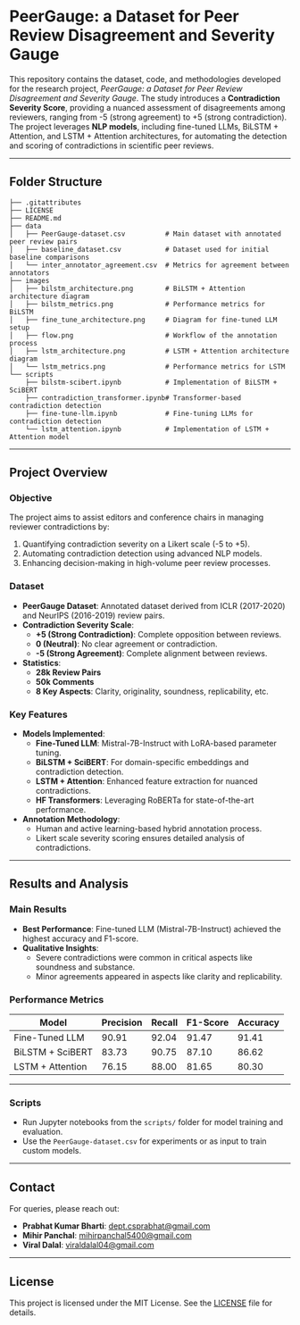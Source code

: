 # **PeerGauge: a Dataset for Peer Review Disagreement and Severity Gauge**

This repository contains the dataset, code, and methodologies developed for the research project, *PeerGauge: a Dataset for Peer Review Disagreement and Severity Gauge*. The study introduces a **Contradiction Severity Score**, providing a nuanced assessment of disagreements among reviewers, ranging from -5 (strong agreement) to +5 (strong contradiction). The project leverages **NLP models**, including fine-tuned LLMs, BiLSTM + Attention, and LSTM + Attention architectures, for automating the detection and scoring of contradictions in scientific peer reviews.

---

## **Folder Structure**

```plaintext
├── .gitattributes
├── LICENSE
├── README.md
├── data
│   ├── PeerGauge-dataset.csv          # Main dataset with annotated peer review pairs
│   ├── baseline_dataset.csv           # Dataset used for initial baseline comparisons
│   └── inter_annotator_agreement.csv  # Metrics for agreement between annotators
├── images
│   ├── bilstm_architecture.png        # BiLSTM + Attention architecture diagram
│   ├── bilstm_metrics.png             # Performance metrics for BiLSTM
│   ├── fine_tune_architecture.png     # Diagram for fine-tuned LLM setup
│   ├── flow.png                       # Workflow of the annotation process
│   ├── lstm_architecture.png          # LSTM + Attention architecture diagram
│   └── lstm_metrics.png               # Performance metrics for LSTM
└── scripts
    ├── bilstm-scibert.ipynb           # Implementation of BiLSTM + SciBERT
    ├── contradiction_transformer.ipynb# Transformer-based contradiction detection
    ├── fine-tune-llm.ipynb            # Fine-tuning LLMs for contradiction detection
    └── lstm_attention.ipynb           # Implementation of LSTM + Attention model
```

---

## **Project Overview**

### **Objective**
The project aims to assist editors and conference chairs in managing reviewer contradictions by:
1. Quantifying contradiction severity on a Likert scale (-5 to +5).
2. Automating contradiction detection using advanced NLP models.
3. Enhancing decision-making in high-volume peer review processes.

### **Dataset**
- **PeerGauge Dataset**: Annotated dataset derived from ICLR (2017-2020) and NeurIPS (2016-2019) review pairs.
- **Contradiction Severity Scale**:
  - **+5 (Strong Contradiction)**: Complete opposition between reviews.
  - **0 (Neutral)**: No clear agreement or contradiction.
  - **-5 (Strong Agreement)**: Complete alignment between reviews.
- **Statistics**:
  - **28k Review Pairs**
  - **50k Comments**
  - **8 Key Aspects**: Clarity, originality, soundness, replicability, etc.

### **Key Features**
- **Models Implemented**:
  - **Fine-Tuned LLM**: Mistral-7B-Instruct with LoRA-based parameter tuning.
  - **BiLSTM + SciBERT**: For domain-specific embeddings and contradiction detection.
  - **LSTM + Attention**: Enhanced feature extraction for nuanced contradictions.
  - **HF Transformers**: Leveraging RoBERTa for state-of-the-art performance.
- **Annotation Methodology**:
  - Human and active learning-based hybrid annotation process.
  - Likert scale severity scoring ensures detailed analysis of contradictions.

---

## **Results and Analysis**

### **Main Results**
- **Best Performance**: Fine-tuned LLM (Mistral-7B-Instruct) achieved the highest accuracy and F1-score.
- **Qualitative Insights**:
  - Severe contradictions were common in critical aspects like soundness and substance.
  - Minor agreements appeared in aspects like clarity and replicability.

### **Performance Metrics**

| Model                  | Precision | Recall | F1-Score | Accuracy |
|------------------------|-----------|--------|----------|----------|
| Fine-Tuned LLM         | 90.91     | 92.04  | 91.47    | 91.41    |
| BiLSTM + SciBERT       | 83.73     | 90.75  | 87.10    | 86.62    |
| LSTM + Attention       | 76.15     | 88.00  | 81.65    | 80.30    |

---

### **Scripts**
- Run Jupyter notebooks from the `scripts/` folder for model training and evaluation.
- Use the `PeerGauge-dataset.csv` for experiments or as input to train custom models.

---

## **Contact**

For queries, please reach out:
- **Prabhat Kumar Bharti**: [dept.csprabhat@gmail.com](mailto:dept.csprabhat@gmail.com)
- **Mihir Panchal**: [mihirpanchal5400@gmail.com](mailto:mihirpanchal5400@gmail.com)
- **Viral Dalal**: [viraldalal04@gmail.com](mailto:viraldalal04@gmail.com)
---

## **License**
This project is licensed under the MIT License. See the [LICENSE](./LICENSE) file for details.
